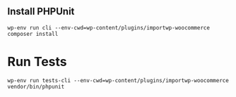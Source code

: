 ## Install PHPUnit

```
wp-env run cli --env-cwd=wp-content/plugins/importwp-woocommerce composer install
```

# Run Tests

```
wp-env run tests-cli --env-cwd=wp-content/plugins/importwp-woocommerce vendor/bin/phpunit
```
